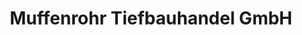 ---
title: "Muffenrohr Tiefbauhandel GmbH"
url: /neutraubling/muffenrohr-tiefbauhandel-gmbh/
shop: Baustoffe
---